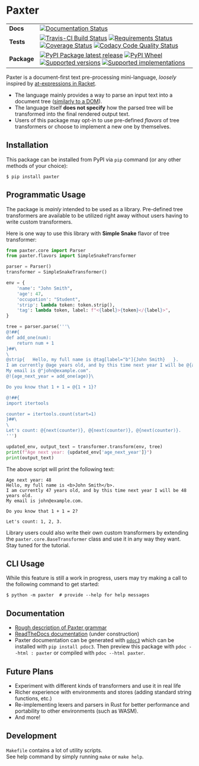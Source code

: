 # Paxter

<table>
    <tbody>
        <tr class="odd">
            <td><b>Docs</b></td>
            <td>
                <a href="https://readthedocs.org/projects/paxter"><img src="https://readthedocs.org/projects/paxter/badge/?style=flat" alt="Documentation Status" /></a>
            </td>
        </tr>
        <tr class="even">
            <td><b>Tests</b></td>
            <td>
                <div class="line-block">
                    <a href="https://travis-ci.com/abhabongse/paxter"><img src="https://api.travis-ci.com/abhabongse/paxter.svg?branch=master" alt="Travis-CI Build Status" /></a>
                    <a href="https://requires.io/github/abhabongse/paxter/requirements/?branch=master"><img src="https://requires.io/github/abhabongse/paxter/requirements.svg?branch=master" alt="Requirements Status" /></a>
                    <a href="https://codecov.io/github/abhabongse/paxter"><img src="https://codecov.io/github/abhabongse/paxter/coverage.svg?branch=master" alt="Coverage Status" /></a>
                    <a href="https://www.codacy.com/app/abhabongse/paxter"><img src="https://img.shields.io/codacy/grade/0d0c904fe452419692107d3163fe49b5.svg" alt="Codacy Code Quality Status" /></a>
                </div>
            </td>
        </tr>
        <tr class="odd">
            <td><b>Package</b></td>
            <td>
                <div class="line-block">
                    <a href="https://pypi.org/project/paxter"><img src="https://img.shields.io/pypi/v/paxter.svg" alt="PyPI Package latest release" /></a>
                    <a href="https://pypi.org/project/paxter"><img src="https://img.shields.io/pypi/wheel/paxter.svg" alt="PyPI Wheel" /></a>
                    <a href="https://pypi.org/project/paxter"><img src="https://img.shields.io/pypi/pyversions/paxter.svg" alt="Supported versions" /></a>
                    <a href="https://pypi.org/project/paxter"><img src="https://img.shields.io/pypi/implementation/paxter.svg" alt="Supported implementations" /></a>
                </div>
            </td>
        </tr>
    </tbody>
</table>

Paxter is a document-first text pre-processing mini-language, _loosely_ inspired by
[at-expressions in Racket](https://docs.racket-lang.org/scribble/reader.html).  

-   The language mainly provides a way to parse an input text into a document tree
([similarly to a DOM](https://developer.mozilla.org/en-US/docs/Web/API/Document_Object_Model/Introduction)).
-   The language itself **does not specify** how the parsed tree will be transformed
into the final rendered output text.
-   Users of this package may opt-in to use pre-defined _flavors_ of tree transformers
or choose to implement a new one by themselves. 

## Installation

This package can be installed from PyPI via `pip` command
(or any other methods of your choice):

```shell script
$ pip install paxter
```

## Programmatic Usage

The package is _mainly_ intended to be used as a library.
Pre-defined tree transformers are available to be utilized right away
without users having to write custom transformers.

Here is one way to use this library with **Simple Snake** flavor of tree transformer:

```python
from paxter.core import Parser
from paxter.flavors import SimpleSnakeTransformer

parser = Parser()
transformer = SimpleSnakeTransformer()

env = {
    'name': "John Smith",
    'age': 47,
    'occupation': "Student",
    'strip': lambda token: token.strip(),
    'tag': lambda token, label: f"<{label}>{token}</{label}>",
}

tree = parser.parse('''\
@!##{
def add_one(num):
    return num + 1
}##\
\
@strip{   Hello, my full name is @tag[label="b"]{John Smith}   }.
I am currently @age years old, and by this time next year I will be @{age + 1} years old.
My email is @"john@example.com".
@!{age_next_year = add_one(age)}\

Do you know that 1 + 1 = @{1 + 1}?

@!##{
import itertools

counter = itertools.count(start=1)
}##\
\
Let's count: @{next(counter)}, @{next(counter)}, @{next(counter)}.
''')

updated_env, output_text = transformer.transform(env, tree)
print(f"Age next year: {updated_env['age_next_year']}")
print(output_text)
```

The above script will print the following text:

```text
Age next year: 48
Hello, my full name is <b>John Smith</b>.
I am currently 47 years old, and by this time next year I will be 48 years old.
My email is john@example.com.

Do you know that 1 + 1 = 2?

Let's count: 1, 2, 3.
```

Library users could also write their own custom transformers
by extending the `paxter.core.BaseTransformer` class
and use it in any way they want. Stay tuned for the tutorial.

## CLI Usage

While this feature is still a work in progress,
users may try making a call to the following command to get started:

```shell script
$ python -m paxter  # provide --help for help messages
```

## Documentation

-   [Rough description of Paxter grammar](src/paxter/core/__init__.py)
-   [ReadTheDocs documentation](https://paxter.readthedocs.io/) (under construction)
-   Paxter documentation can be generated with [`pdoc3`](https://pdoc3.github.io/pdoc/) which can be installed with `pip install pdoc3`. Then preview this package with `pdoc --html : paxter` or compiled with `pdoc --html paxter`.

## Future Plans

-   Experiment with different kinds of transformers and use it in real life
-   Richer experience with environments and stores 
    (adding standard string functions, etc.)
-   Re-implementing lexers and parsers in Rust for better performance
    and portability to other environments (such as WASM). 
-   And more!

## Development

`Makefile` contains a lot of utility scripts.  
See help command by simply running `make` or `make help`.

